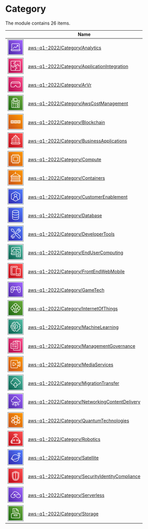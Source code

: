 # Category

The module contains 26 items.



| |Name|
|:---:|---|
| ![illustration of aws-q1-2022/Category/Analytics](../../aws-q1-2022/Category/Analytics.png) | [aws-q1-2022/Category/Analytics](../../aws-q1-2022/Category/Analytics.md) |
| ![illustration of aws-q1-2022/Category/ApplicationIntegration](../../aws-q1-2022/Category/ApplicationIntegration.png) | [aws-q1-2022/Category/ApplicationIntegration](../../aws-q1-2022/Category/ApplicationIntegration.md) |
| ![illustration of aws-q1-2022/Category/ArVr](../../aws-q1-2022/Category/ArVr.png) | [aws-q1-2022/Category/ArVr](../../aws-q1-2022/Category/ArVr.md) |
| ![illustration of aws-q1-2022/Category/AwsCostManagement](../../aws-q1-2022/Category/AwsCostManagement.png) | [aws-q1-2022/Category/AwsCostManagement](../../aws-q1-2022/Category/AwsCostManagement.md) |
| ![illustration of aws-q1-2022/Category/Blockchain](../../aws-q1-2022/Category/Blockchain.png) | [aws-q1-2022/Category/Blockchain](../../aws-q1-2022/Category/Blockchain.md) |
| ![illustration of aws-q1-2022/Category/BusinessApplications](../../aws-q1-2022/Category/BusinessApplications.png) | [aws-q1-2022/Category/BusinessApplications](../../aws-q1-2022/Category/BusinessApplications.md) |
| ![illustration of aws-q1-2022/Category/Compute](../../aws-q1-2022/Category/Compute.png) | [aws-q1-2022/Category/Compute](../../aws-q1-2022/Category/Compute.md) |
| ![illustration of aws-q1-2022/Category/Containers](../../aws-q1-2022/Category/Containers.png) | [aws-q1-2022/Category/Containers](../../aws-q1-2022/Category/Containers.md) |
| ![illustration of aws-q1-2022/Category/CustomerEnablement](../../aws-q1-2022/Category/CustomerEnablement.png) | [aws-q1-2022/Category/CustomerEnablement](../../aws-q1-2022/Category/CustomerEnablement.md) |
| ![illustration of aws-q1-2022/Category/Database](../../aws-q1-2022/Category/Database.png) | [aws-q1-2022/Category/Database](../../aws-q1-2022/Category/Database.md) |
| ![illustration of aws-q1-2022/Category/DeveloperTools](../../aws-q1-2022/Category/DeveloperTools.png) | [aws-q1-2022/Category/DeveloperTools](../../aws-q1-2022/Category/DeveloperTools.md) |
| ![illustration of aws-q1-2022/Category/EndUserComputing](../../aws-q1-2022/Category/EndUserComputing.png) | [aws-q1-2022/Category/EndUserComputing](../../aws-q1-2022/Category/EndUserComputing.md) |
| ![illustration of aws-q1-2022/Category/FrontEndWebMobile](../../aws-q1-2022/Category/FrontEndWebMobile.png) | [aws-q1-2022/Category/FrontEndWebMobile](../../aws-q1-2022/Category/FrontEndWebMobile.md) |
| ![illustration of aws-q1-2022/Category/GameTech](../../aws-q1-2022/Category/GameTech.png) | [aws-q1-2022/Category/GameTech](../../aws-q1-2022/Category/GameTech.md) |
| ![illustration of aws-q1-2022/Category/InternetOfThings](../../aws-q1-2022/Category/InternetOfThings.png) | [aws-q1-2022/Category/InternetOfThings](../../aws-q1-2022/Category/InternetOfThings.md) |
| ![illustration of aws-q1-2022/Category/MachineLearning](../../aws-q1-2022/Category/MachineLearning.png) | [aws-q1-2022/Category/MachineLearning](../../aws-q1-2022/Category/MachineLearning.md) |
| ![illustration of aws-q1-2022/Category/ManagementGovernance](../../aws-q1-2022/Category/ManagementGovernance.png) | [aws-q1-2022/Category/ManagementGovernance](../../aws-q1-2022/Category/ManagementGovernance.md) |
| ![illustration of aws-q1-2022/Category/MediaServices](../../aws-q1-2022/Category/MediaServices.png) | [aws-q1-2022/Category/MediaServices](../../aws-q1-2022/Category/MediaServices.md) |
| ![illustration of aws-q1-2022/Category/MigrationTransfer](../../aws-q1-2022/Category/MigrationTransfer.png) | [aws-q1-2022/Category/MigrationTransfer](../../aws-q1-2022/Category/MigrationTransfer.md) |
| ![illustration of aws-q1-2022/Category/NetworkingContentDelivery](../../aws-q1-2022/Category/NetworkingContentDelivery.png) | [aws-q1-2022/Category/NetworkingContentDelivery](../../aws-q1-2022/Category/NetworkingContentDelivery.md) |
| ![illustration of aws-q1-2022/Category/QuantumTechnologies](../../aws-q1-2022/Category/QuantumTechnologies.png) | [aws-q1-2022/Category/QuantumTechnologies](../../aws-q1-2022/Category/QuantumTechnologies.md) |
| ![illustration of aws-q1-2022/Category/Robotics](../../aws-q1-2022/Category/Robotics.png) | [aws-q1-2022/Category/Robotics](../../aws-q1-2022/Category/Robotics.md) |
| ![illustration of aws-q1-2022/Category/Satellite](../../aws-q1-2022/Category/Satellite.png) | [aws-q1-2022/Category/Satellite](../../aws-q1-2022/Category/Satellite.md) |
| ![illustration of aws-q1-2022/Category/SecurityIdentityCompliance](../../aws-q1-2022/Category/SecurityIdentityCompliance.png) | [aws-q1-2022/Category/SecurityIdentityCompliance](../../aws-q1-2022/Category/SecurityIdentityCompliance.md) |
| ![illustration of aws-q1-2022/Category/Serverless](../../aws-q1-2022/Category/Serverless.png) | [aws-q1-2022/Category/Serverless](../../aws-q1-2022/Category/Serverless.md) |
| ![illustration of aws-q1-2022/Category/Storage](../../aws-q1-2022/Category/Storage.png) | [aws-q1-2022/Category/Storage](../../aws-q1-2022/Category/Storage.md) |



